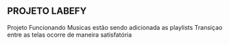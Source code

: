 ## PROJETO LABEFY ##

Projeto Funcionando 
Musicas estão sendo adicionada as playlists
Transiçao entre as telas ocorre de maneira satisfatória

